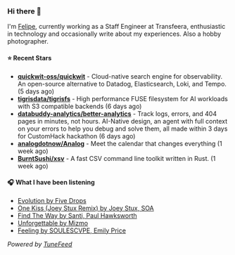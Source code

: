 ### Hi there 👋

I'm [Felipe](https://felipevm.com), currently working as a Staff Engineer at Transfeera, enthusiastic in technology and occasionally write about my experiences. Also a hobby photographer.

#### ⭐ Recent Stars
- **[quickwit-oss/quickwit](https://github.com/quickwit-oss/quickwit)** - Cloud-native search engine for observability. An open-source alternative to Datadog, Elasticsearch, Loki, and Tempo. (5 days ago)
- **[tigrisdata/tigrisfs](https://github.com/tigrisdata/tigrisfs)** - High performance FUSE filesystem for AI workloads with S3 compatible backends (6 days ago)
- **[databuddy-analytics/better-analytics](https://github.com/databuddy-analytics/better-analytics)** - Track logs, errors, and 404 pages in minutes, not hours. AI-Native design, an agent with full context on your errors to help you debug and solve them, all made within 3 days for CustomHack hackathon (6 days ago)
- **[analogdotnow/Analog](https://github.com/analogdotnow/Analog)** - Meet the calendar that changes everything (1 week ago)
- **[BurntSushi/xsv](https://github.com/BurntSushi/xsv)** - A fast CSV command line toolkit written in Rust. (1 week ago)

#### 🎧 What I have been listening
- [Evolution by Five Drops](https://open.spotify.com/track/4jXYK7Ip5xB7KqBK9L1yxb)
- [One Kiss (Joey Stux Remix) by Joey Stux, SOA](https://open.spotify.com/track/2xJryNEAFJI7Y96idpws2a)
- [Find The Way by Santi, Paul Hawksworth](https://open.spotify.com/track/6ragTdMhzsq09zgquXJfyo)
- [Unforgettable by Mizmo](https://open.spotify.com/track/0tMsHFEaTcHIEDoTO8HCOY)
- [Feeling by SOULESCVPE, Emily Price](https://open.spotify.com/track/4agc20UBJXIxC7XMxYwCD5)

_Powered by [TuneFeed](https://tunefeed.app?ref=github.com)_

